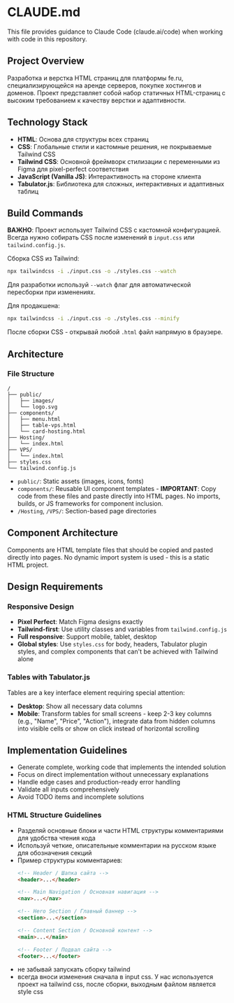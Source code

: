 # CLAUDE.md

This file provides guidance to Claude Code (claude.ai/code) when working with code in this repository.

## Project Overview

Разработка и верстка HTML страниц для платформы fe.ru, специализирующейся на аренде серверов, покупке хостингов и доменов. Проект представляет собой набор статичных HTML-страниц с высоким требованием к качеству верстки и адаптивности.

## Technology Stack

- **HTML**: Основа для структуры всех страниц
- **CSS**: Глобальные стили и кастомные решения, не покрываемые Tailwind CSS  
- **Tailwind CSS**: Основной фреймворк стилизации с переменными из Figma для pixel-perfect соответствия
- **JavaScript (Vanilla JS)**: Интерактивность на стороне клиента
- **Tabulator.js**: Библиотека для сложных, интерактивных и адаптивных таблиц

## Build Commands

**ВАЖНО**: Проект использует Tailwind CSS с кастомной конфигурацией. Всегда нужно собирать CSS после изменений в `input.css` или `tailwind.config.js`.

Сборка CSS из Tailwind:
```bash
npx tailwindcss -i ./input.css -o ./styles.css --watch
```

Для разработки используй `--watch` флаг для автоматической пересборки при изменениях.

Для продакшена:
```bash
npx tailwindcss -i ./input.css -o ./styles.css --minify
```

После сборки CSS - открывай любой `.html` файл напрямую в браузере.

## Architecture

### File Structure

```
/
├── public/
│   ├── images/
│   └── logo.svg
├── components/
│   ├── menu.html
│   ├── table-vps.html
│   └── card-hosting.html
├── Hosting/
│   └── index.html
├── VPS/
│   └── index.html
├── styles.css
└── tailwind.config.js
```

- `public/`: Static assets (images, icons, fonts)
- `components/`: Reusable UI component templates - **IMPORTANT**: Copy code from these files and paste directly into HTML pages. No imports, builds, or JS frameworks for component inclusion.
- `/Hosting`, `/VPS/`: Section-based page directories

## Component Architecture

Components are HTML template files that should be copied and pasted directly into pages. No dynamic import system is used - this is a static HTML project.

## Design Requirements

### Responsive Design
- **Pixel Perfect**: Match Figma designs exactly
- **Tailwind-first**: Use utility classes and variables from `tailwind.config.js`
- **Full responsive**: Support mobile, tablet, desktop
- **Global styles**: Use `styles.css` for body, headers, Tabulator plugin styles, and complex components that can't be achieved with Tailwind alone

### Tables with Tabulator.js
Tables are a key interface element requiring special attention:

- **Desktop**: Show all necessary data columns
- **Mobile**: Transform tables for small screens - keep 2-3 key columns (e.g., "Name", "Price", "Action"), integrate data from hidden columns into visible cells or show on click instead of horizontal scrolling

## Implementation Guidelines

- Generate complete, working code that implements the intended solution
- Focus on direct implementation without unnecessary explanations
- Handle edge cases and production-ready error handling
- Validate all inputs comprehensively
- Avoid TODO items and incomplete solutions

### HTML Structure Guidelines

- Разделяй основные блоки и части HTML структуры комментариями для удобства чтения кода
- Используй четкие, описательные комментарии на русском языке для обозначения секций
- Пример структуры комментариев:
  ```html
  <!-- Header / Шапка сайта -->
  <header>...</header>

  <!-- Main Navigation / Основная навигация -->
  <nav>...</nav>

  <!-- Hero Section / Главный баннер -->
  <section>...</section>

  <!-- Content Section / Основной контент -->
  <main>...</main>

  <!-- Footer / Подвал сайта -->
  <footer>...</footer>
  ```
- не забывай запускать сборку tailwind
- всегда вноси изменения сначала в input css. У нас используется проект на tailwind css, после сборки, выходным файлом является style css